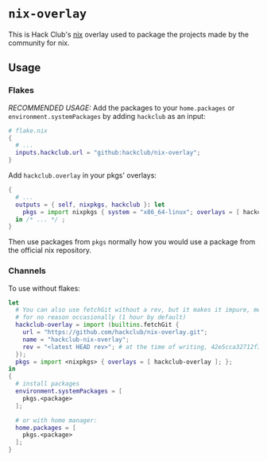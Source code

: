 # `nix-overlay`

This is Hack Club's [nix](https://nixos.org) overlay used to package the projects made by the community for nix.

## Usage

### Flakes

_RECOMMENDED USAGE:_
Add the packages to your `home.packages` or `environment.systemPackages` by adding `hackclub` as an input:

```nix
# flake.nix
{
  # ...
  inputs.hackclub.url = "github:hackclub/nix-overlay";
}
```

Add `hackclub.overlay` in your pkgs' overlays:
```nix
{
  # ...
  outputs = { self, nixpkgs, hackclub }: let
    pkgs = import nixpkgs { system = "x86_64-linux"; overlays = [ hackclub.overlay.x86_64-linux ]; };
  in /* ... */ ;
}
```
Then use packages from `pkgs` normally how you would use a package from the official nix repository.

### Channels

To use without flakes:

```nix
let
  # You can also use fetchGit without a rev, but it makes it impure, meaning it'll be refetched
  # for no reason occasionally (1 hour by default)
  hackclub-overlay = import (builtins.fetchGit {
    url = "https://github.com/hackclub/nix-overlay.git";
    name = "hackclub-nix-overlay";
    rev = "<latest HEAD rev>"; # at the time of writing, 42e5cca32712f31fa7bab8e02030050cd94b85b7
  });
  pkgs = import <nixpkgs> { overlays = [ hackclub-overlay ]; };
in
{
  # install packages
  environment.systemPackages = [
    pkgs.<package>
  ];

  # or with home manager:
  home.packages = [
    pkgs.<package>
  ];
}
```
